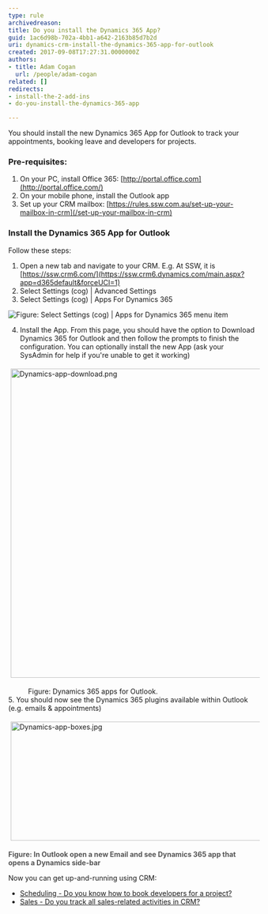 ```yaml
---
type: rule
archivedreason: 
title: Do you install the Dynamics 365 App?
guid: 1ac6d98b-702a-4bb1-a642-2163b85d7b2d
uri: dynamics-crm-install-the-dynamics-365-app-for-outlook
created: 2017-09-08T17:27:31.0000000Z
authors:
- title: Adam Cogan
  url: /people/adam-cogan
related: []
redirects:
- install-the-2-add-ins
- do-you-install-the-dynamics-365-app

---
```


You should install the new Dynamics 365 App for Outlook to track your appointments, booking leave and developers for projects.

<!--endintro-->

### Pre-requisites:

1. On your PC, install Office 365: 
      [http://portal.office.com](http://portal.office.com/)
2. On your mobile phone, install the Outlook app
3. Set up your CRM mailbox: 
      [https://rules.ssw.com.au/set-up-your-mailbox-in-crm](/set-up-your-mailbox-in-crm)


### Install the Dynamics 365 App for Outlook


Follow these steps:

1. ﻿﻿﻿﻿Open a new tab and ﻿﻿﻿﻿navigate to your CRM. E.g. At SSW, it is 
      [https://ssw.crm6.com/](https://ssw.crm6.dynamics.com/main.aspx?app=d365default&forceUCI=1)
2. Select Settings (cog) | Advanced Settings
3. Select Settings (cog) | Apps For Dynamics 365

![Figure: Select Settings (cog) | Apps for Dynamics 365 ﻿menu﻿ item](crm-addins_1.png)  

4. Install the App.
From this page, you should have the option to Download Dynamics 365 for Outlook and then follow the prompts to finish the configuration.
You can optionally install the new App (ask your SysAdmin for help if you're unable to get it working)﻿
<dl class="ssw15-rteElement-ImageArea"> 
            <img src="Dynamics-app-download.png" alt="Dynamics-app-download.png" style="margin:5px;width:750px;height:626px;"> 
         </dl><dd>Figure: Dynamics 365 apps for Outlook﻿. 
</dd>
5. You should now see the Dynamics 365 plugins available within Outlook﻿ (e.g. emails & appointments) 
      
<dl class="ssw15-rteElement-ImageArea"><dl class="ssw15-rteElement-ImageArea"> 
                  <img src="Dynamics-app-boxes.jpg" alt="Dynamics-app-boxes.jpg" style="margin:5px;width:750px;height:241px;">
               </dl></dl>   <span style="color:#555555;font-weight:bold;">Figure: In Outlook open a new Email and see Dynamics 365 app that opens a Dynamics side-bar</span>


Now you can get up-and-running using CRM:

* [Scheduling - Do you know how to book developers for a project?](/scheduling-do-you-know-how-to-book-developers-for-a-project)
* [Sales - Do you track all sales-related activities in CRM?](/sales-do-you-track-all-sales-related-activities-in-crm)
